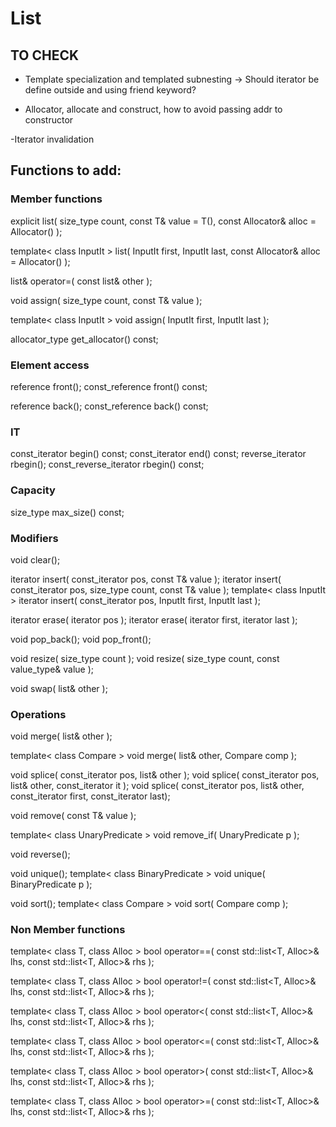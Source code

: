 # List
## TO CHECK
- Template specialization and templated subnesting
-> Should iterator be define outside and using friend
keyword?

- Allocator, allocate and construct, how to avoid passing
addr to constructor

-Iterator invalidation

## Functions to add:
### Member functions
explicit list( size_type count, const T& value = T(), const Allocator& alloc = Allocator() );

template< class InputIt > 
list( InputIt first, InputIt last, const Allocator& alloc = Allocator() );

list& operator=( const list& other );

void assign( size_type count, const T& value );

template< class InputIt >
void assign( InputIt first, InputIt last );

allocator_type get_allocator() const;

### Element access
reference front();
const_reference front() const;

reference back();
const_reference back() const;

### IT 
const_iterator begin() const;
const_iterator end() const;
reverse_iterator rbegin();
const_reverse_iterator rbegin() const;

### Capacity
size_type max_size() const;

### Modifiers
void clear();

iterator insert( const_iterator pos, const T& value );
iterator insert( const_iterator pos, size_type count, const T& value );
template< class InputIt >
iterator insert( const_iterator pos, InputIt first, InputIt last );

iterator erase( iterator pos );
iterator erase( iterator first, iterator last );

void pop_back();
void pop_front();

void resize( size_type count );
void resize( size_type count, const value_type& value );

void swap( list& other );

### Operations
void merge( list& other );

template< class Compare >
void merge( list& other, Compare comp );

void splice( const_iterator pos, list& other );
void splice( const_iterator pos, list& other, const_iterator it );
void splice( const_iterator pos, list& other, const_iterator first, const_iterator last);

void remove( const T& value );

template< class UnaryPredicate >
void remove_if( UnaryPredicate p );

void reverse();

void unique();
template< class BinaryPredicate >
void unique( BinaryPredicate p );

void sort();
template< class Compare >
void sort( Compare comp );

### Non Member functions
template< class T, class Alloc >
bool operator==( const std::list<T, Alloc>& lhs,
                 const std::list<T, Alloc>& rhs );

template< class T, class Alloc >
bool operator!=( const std::list<T, Alloc>& lhs,
                 const std::list<T, Alloc>& rhs );

template< class T, class Alloc >
bool operator<( const std::list<T, Alloc>& lhs,
                const std::list<T, Alloc>& rhs );

template< class T, class Alloc >
bool operator<=( const std::list<T, Alloc>& lhs,
                 const std::list<T, Alloc>& rhs );

template< class T, class Alloc >
bool operator>( const std::list<T, Alloc>& lhs,
                const std::list<T, Alloc>& rhs );

template< class T, class Alloc >
bool operator>=( const std::list<T, Alloc>& lhs,
                 const std::list<T, Alloc>& rhs );
